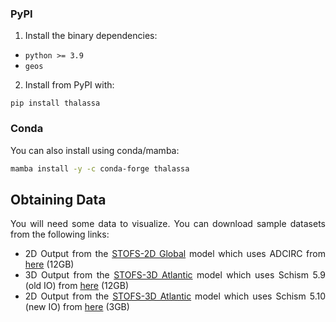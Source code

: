 <style>body {text-align: justify}</style>

### PyPI

1. Install the binary dependencies:

- `python >= 3.9`
- `geos`

2. Install from PyPI with:

```
pip install thalassa
```

### Conda

You can also install using conda/mamba:

```bash
mamba install -y -c conda-forge thalassa
```

## Obtaining Data

You will need some data to visualize. You can download sample datasets from the following links:

- 2D Output from the [STOFS-2D Global]() model which uses ADCIRC from [here](https://noaa-gestofs-pds.s3.amazonaws.com/stofs_2d_glo.20230501/stofs_2d_glo.t00z.fields.cwl.nc) (12GB)
- 3D Output from the [STOFS-3D Atlantic](https://noaa-nos-stofs3d-pds.s3.amazonaws.com/README.html) model which uses Schism 5.9 (old IO) from [here](https://noaa-nos-stofs3d-pds.s3.amazonaws.com/STOFS-3D-Atl-shadow-VIMS/20220430/schout_20220501.nc) (12GB)
- 2D Output from the [STOFS-3D Atlantic](https://noaa-nos-stofs3d-pds.s3.amazonaws.com/README.html) model which uses Schism 5.10 (new IO) from [here](https://noaa-nos-stofs3d-pds.s3.amazonaws.com/STOFS-3D-Atl/stofs_3d_atl.20230501/stofs_3d_atl.t12z.fields.out2d_nowcast.nc) (3GB)
